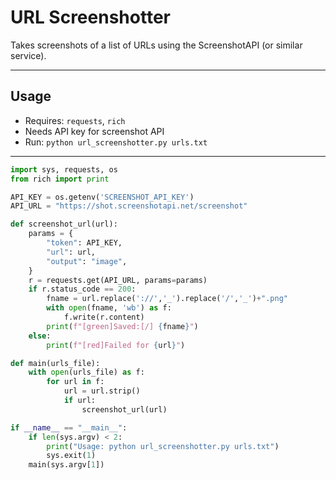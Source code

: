 # URL Screenshotter

Takes screenshots of a list of URLs using the ScreenshotAPI (or similar service).

---

## Usage
- Requires: `requests`, `rich`
- Needs API key for screenshot API
- Run: `python url_screenshotter.py urls.txt`

---

```python
import sys, requests, os
from rich import print

API_KEY = os.getenv('SCREENSHOT_API_KEY')
API_URL = "https://shot.screenshotapi.net/screenshot"

def screenshot_url(url):
    params = {
        "token": API_KEY,
        "url": url,
        "output": "image",
    }
    r = requests.get(API_URL, params=params)
    if r.status_code == 200:
        fname = url.replace('://','_').replace('/','_')+".png"
        with open(fname, 'wb') as f:
            f.write(r.content)
        print(f"[green]Saved:[/] {fname}")
    else:
        print(f"[red]Failed for {url}")

def main(urls_file):
    with open(urls_file) as f:
        for url in f:
            url = url.strip()
            if url:
                screenshot_url(url)

if __name__ == "__main__":
    if len(sys.argv) < 2:
        print("Usage: python url_screenshotter.py urls.txt")
        sys.exit(1)
    main(sys.argv[1])
```
